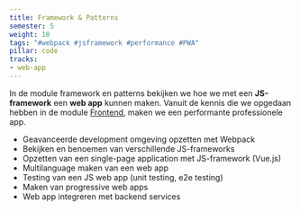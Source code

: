 ```yaml
---
title: Framework & Patterns
semester: 5
weight: 10
tags: "#webpack #jsframework #performance #PWA"
pillar: code
tracks:
- web-app
---
```

In de module framework en patterns bekijken we hoe we met een **JS-framework** een **web app** kunnen maken. Vanuit de kennis die we opgedaan hebben in de module <a href="/programma/frontend">Frontend</a>, maken we een performante professionele app.

 - Geavanceerde development omgeving opzetten met Webpack
 - Bekijken en benoemen van verschillende JS-frameworks
 - Opzetten van een single-page application met JS-framework (Vue.js)
 - Multilanguage maken van een web app
 - Testing van een JS web app (unit testing, e2e testing)
 - Maken van progressive web apps
 - Web app integreren met backend services
